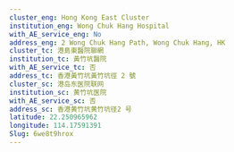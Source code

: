 ```yaml
---
cluster_eng: Hong Kong East Cluster
institution_eng: Wong Chuk Hang Hospital
with_AE_service_eng: No
address_eng: 2 Wong Chuk Hang Path, Wong Chuk Hang, HK
cluster_tc: 港島東醫院聯網
institution_tc: 黃竹坑醫院
with_AE_service_tc: 否
address_tc: 香港黃竹坑黃竹坑徑 2 號
cluster_sc: 港岛东医院联网
institution_sc: 黄竹坑医院
with_AE_service_sc: 否
address_sc: 香港黄竹坑黄竹坑径2 号
latitude: 22.250965962
longitude: 114.17591391
Slug: 6we8t9hrox
---
```

